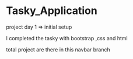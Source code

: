 # Tasky_Application

project day 1 => initial setup

I completed the tasky with bootstrap ,css and html

total project are there in this navbar branch
